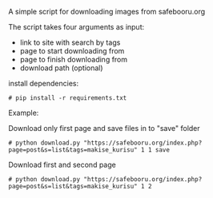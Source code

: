 A simple script for downloading images from safebooru.org

The script takes four arguments as input:
- link to site with search by tags
- page to start downloading from
- page to finish downloading from
- download path (optional)

install dependencies:
```
# pip install -r requirements.txt
```

Example:

Download only first page and save files in to "save" folder
```
# python download.py "https://safebooru.org/index.php?page=post&s=list&tags=makise_kurisu" 1 1 save
```

Download first and second page
```
# python download.py "https://safebooru.org/index.php?page=post&s=list&tags=makise_kurisu" 1 2
```